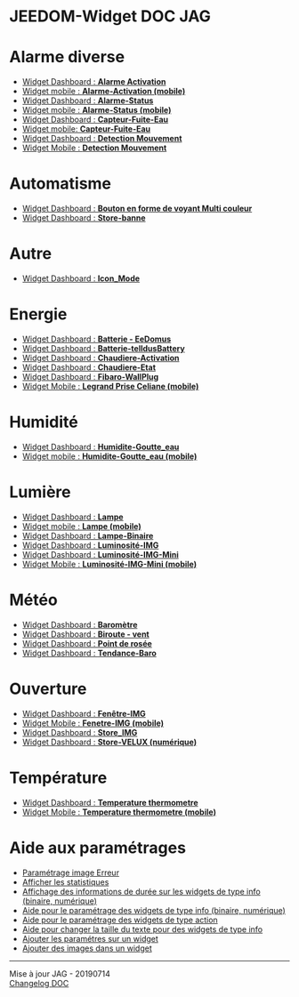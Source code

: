 # JEEDOM-Widget DOC JAG

<h1 id="Alarme diverse">Alarme diverse</h1>
<ul>
    <li><a href="./JEEDOM-Alarme-Activation.html">Widget Dashboard : <b>Alarme Activation</b></a></li>
    <li><a href="./JEEDOM-Alarme-Activation--MOBILE.html">Widget mobile : <b>Alarme-Activation (mobile)</b></a></li>
    <li><a href="./JEEDOM-Alarme-Status.html">Widget Dashboard : <b>Alarme-Status</b></a></li>
    <li><a href="./JEEDOM-Alarme-Status--MOBILE.html">Widget mobile : <b>Alarme-Status (mobile)</b></a></li>
    <li><a href="./JEEDOM-Capteur-Fuite-Eau.html">Widget Dashboard : <b>Capteur-Fuite-Eau</b></a></li>
    <li><a href="./JEEDOM-Capteur-Fuite-Eau--MOBILE.html">Widget mobile: <b>Capteur-Fuite-Eau</b></a></li>
    <li><a href="./JEEDOM-Detection-Mouvement.html">Widget Dashboard : <b>Detection Mouvement</b></a></li>
    <li><a href="./JEEDOM-Detection-Mouvement--MOBILE.html">Widget Mobile : <b>Detection Mouvement</b></a></li>
</ul>

<h1 id="Automatisme">Automatisme</h1>
<ul>
    <li><a href="./JEEDOM-VoyantMulticouleur.html">Widget Dashboard : <b>Bouton en forme de voyant Multi couleur</b></a></li>
    <li><a href="./JEEDOM-Store-banne.html">Widget Dashboard : <b>Store-banne</b></a></li>  
</ul>

<h1 id="Autre">Autre</h1>
<ul>
    <li><a href="./JEEDOM-Icon_Mode.html">Widget Dashboard : <b>Icon_Mode</b></a></li>
</ul>

<h1 id="Energie">Energie</h1>
<ul>
    <li><a href="./JEEDOM-Batterie-EeDomus.html">Widget Dashboard : <b>Batterie - EeDomus</b></a></li>
    <li><a href="./JEEDOM-Batterie-telldusBattery.html">Widget Dashboard : <b>Batterie-telldusBattery</b></a></li>
    <li><a href="./JEEDOM-Chaudiere-Activation.html">Widget Dashboard : <b>Chaudiere-Activation</b></a></li>
    <li><a href="./JEEDOM-Chaudiere-Etat.html">Widget Dashboard : <b>Chaudiere-Etat</b></a></li>
    <li><a href="./JEEDOM-Fibaro-WallPlug.html">Widget Dashboard : <b>Fibaro-WallPlug</b></a></li>
    <li><a href="./JEEDOM-Legrand-Prise-Celiane--mobile.html">Widget Mobile : <b>Legrand Prise Celiane (mobile)</b></a></li>    
</ul>

<h1 id="Humidité">Humidité</h1>
<ul>
    <li><a href="./JEEDOM-Humidite-Goutte_eau.html">Widget Dashboard : <b>Humidite-Goutte_eau</b></a></li>
    <li><a href="./JEEDOM-Humidite-Goutte_eau--Mobile.html">Widget mobile : <b>Humidite-Goutte_eau (mobile)</b></a></li>  
</ul>

<h1 id="Lumière">Lumière</h1>
<ul>
    <li><a href="./JEEDOM-Lampe.html">Widget Dashboard : <b>Lampe</b></a></li>
    <li><a href="./JEEDOM-Lampe--MOBILE.html">Widget mobile : <b>Lampe (mobile)</b></a></li>
    <li><a href="./JEEDOM-Lampe-Binaire.html">Widget Dashboard : <b>Lampe-Binaire</b></a></li>
    <li><a href="./JEEDOM-Lum_IMG.html">Widget Dashboard : <b>Luminosité-IMG</b></a></li>
    <li><a href="./JEEDOM-Lum_IMG_mini.html">Widget Dashboard : <b>Luminosité-IMG-Mini</b></a></li>
    <li><a href="./JEEDOM-Lum_IMG_mini--MOBILE.html">Widget Mobile : <b>Luminosité-IMG-Mini (mobile)</b></a></li>
</ul>

<h1 id="Météo">Météo</h1>
<ul>
    <li><a href="./JEEDOM-Barometre.html">Widget Dashboard : <b>Baromètre</b></a></li>
    <li><a href="./JEEDOM-Biroute_vent.html">Widget Dashboard : <b>Biroute - vent</b></a></li>
    <li><a href="./JEEDOM-Point-rosee.html">Widget Dashboard : <b>Point de rosée</b></a></li>
    <li><a href="./JEEDOM-Tendance-Baro.html">Widget Dashboard : <b>Tendance-Baro</b></a></li>
</ul>

<h1 id="Ouverture">Ouverture</h1>
<ul>
    <li><a href="./JEEDOM-Fenetre-IMG.html">Widget Dashboard : <b>Fenêtre-IMG</b></a></li>
    <li><a href="./JEEDOM-Fenetre-IMG--MOBILE.html">Widget Mobile : <b>Fenetre-IMG (mobile)</b></a></li>
    <li><a href="./JEEDOM-Store_IMG.html">Widget Dashboard : <b>Store_IMG</b></a></li>
    <li><a href="./JEEDOM-Store-Velux-num.html">Widget Dashboard : <b>Store-VELUX (numérique)</b></a></li>
</ul>

<h1 id="Température">Température</h1>
<ul>
    <li><a href="./JEEDOM-Thermometre.html">Widget Dashboard : <b>Temperature thermometre</b></a></li>
    <li><a href="./JEEDOM-Thermometre--MOBILE.html">Widget Mobile : <b>Temperature thermometre (mobile)</b></a></li>
</ul>

<h1 id="Aide">Aide aux paramétrages</h1>
<ul>
    <li><a href="./JEEDOM-AIDE-Error.html">Paramétrage image Erreur</a></li>
    <li><a href="./JEEDOM-AIDE-STATS.html">Afficher les statistiques</a></li>
    <li><a href="./JEEDOM-AIDE-STATS TEMPS.html">Affichage des informations de durée sur les widgets de type info (binaire, numérique)</a></li>
    <li><a href="./JEEDOM-AIDE-CONFIG-INFOS.html">Aide pour le paramétrage des widgets de type info (binaire, numérique)</a></li>
    <li><a href="./JEEDOM-AIDE-CONFIG-ACTION.html">Aide pour le paramétrage des widgets de type action</a></li>
    <li><a href="./JEEDOM-AIDE-CONFIG-SIZE.html">Aide pour changer la taille du texte pour des widgets de type info</a></li>
    <li><a href="./JEEDOM-AIDE-PARA.html">Ajouter les paramétres sur un widget</a></li>
        <li><a href="./JEEDOM-AIDE-ADD_IMG.html">Ajouter des images dans un widget</a></li>
</ul>
<hr />
<dl>
    <dt>Mise à jour JAG - 20190714<br/>
    <a href="https://github.com/JEALG/JEEDOM-Widget_JAG-doc/commits/master">Changelog DOC</a></dt>
</dl>